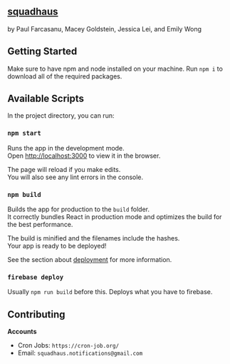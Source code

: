## [squadhaus](https://squadhaus.firebaseapp.com/#/)

by Paul Farcasanu, Macey Goldstein, Jessica Lei, and Emily Wong

## Getting Started

Make sure to have npm and node installed on your machine. Run `npm i` to download all of the required packages. 

## Available Scripts

In the project directory, you can run:

### `npm start`

Runs the app in the development mode.<br />
Open [http://localhost:3000](http://localhost:3000) to view it in the browser.

The page will reload if you make edits.<br />
You will also see any lint errors in the console.

### `npm build`

Builds the app for production to the `build` folder.<br />
It correctly bundles React in production mode and optimizes the build for the best performance.

The build is minified and the filenames include the hashes.<br />
Your app is ready to be deployed!

See the section about [deployment](https://facebook.github.io/create-react-app/docs/deployment) for more information.

### `firebase deploy`

Usually `npm run build` before this. Deploys what you have to firebase. 

## Contributing

**Accounts**
 - Cron Jobs: `https://cron-job.org/`
 - Email: `squadhaus.notifications@gmail.com`
